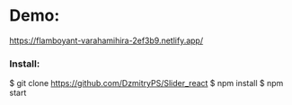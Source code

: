 # Demo:
https://flamboyant-varahamihira-2ef3b9.netlify.app/

### Install:

$ git clone https://github.com/DzmitryPS/Slider_react
$ npm install
$ npm start


